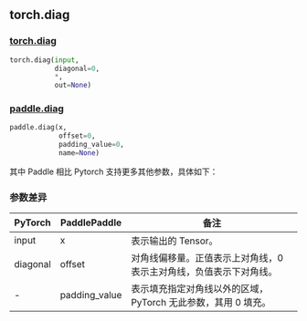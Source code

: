 ## torch.diag
### [torch.diag](https://pytorch.org/docs/stable/generated/torch.diag.html?highlight=diag#torch.diag)

```python
torch.diag(input,
           diagonal=0,
           *,
           out=None)
```

### [paddle.diag](https://www.paddlepaddle.org.cn/documentation/docs/zh/api/paddle/diag_cn.html)

```python
paddle.diag(x,
            offset=0,
            padding_value=0,
            name=None)
```

其中 Paddle 相比 Pytorch 支持更多其他参数，具体如下：
### 参数差异
| PyTorch       | PaddlePaddle | 备注                                                   |
| ------------- | ------------ | ------------------------------------------------------ |
| input         | x            | 表示输出的 Tensor。               |
| diagonal      | offset       | 对角线偏移量。正值表示上对角线，0 表示主对角线，负值表示下对角线。                |
| -             | padding_value| 表示填充指定对角线以外的区域，PyTorch 无此参数，其用 0 填充。               |
